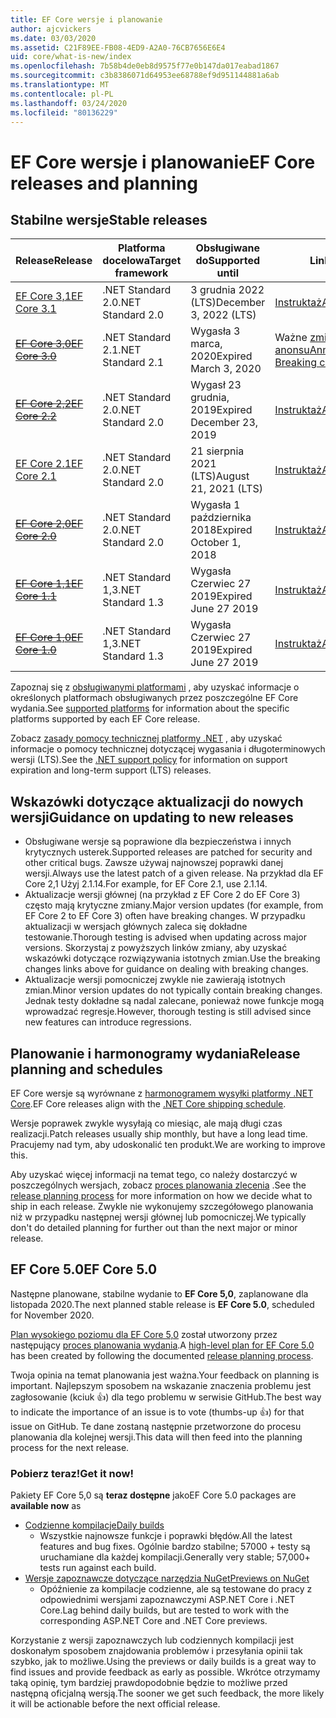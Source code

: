 ```yaml
---
title: EF Core wersje i planowanie
author: ajcvickers
ms.date: 03/03/2020
ms.assetid: C21F89EE-FB08-4ED9-A2A0-76CB7656E6E4
uid: core/what-is-new/index
ms.openlocfilehash: 7b58b4de0eb8d9575f77e0b147da017eabad1867
ms.sourcegitcommit: c3b8386071d64953ee68788ef9d951144881a6ab
ms.translationtype: MT
ms.contentlocale: pl-PL
ms.lasthandoff: 03/24/2020
ms.locfileid: "80136229"
---
```

# <a name="ef-core-releases-and-planning"></a><span data-ttu-id="a93d0-102">EF Core wersje i planowanie</span><span class="sxs-lookup"><span data-stu-id="a93d0-102">EF Core releases and planning</span></span>

## <a name="stable-releases"></a><span data-ttu-id="a93d0-103">Stabilne wersje</span><span class="sxs-lookup"><span data-stu-id="a93d0-103">Stable releases</span></span>

| <span data-ttu-id="a93d0-104">Release</span><span class="sxs-lookup"><span data-stu-id="a93d0-104">Release</span></span> | <span data-ttu-id="a93d0-105">Platforma docelowa</span><span class="sxs-lookup"><span data-stu-id="a93d0-105">Target framework</span></span> | <span data-ttu-id="a93d0-106">Obsługiwane do</span><span class="sxs-lookup"><span data-stu-id="a93d0-106">Supported until</span></span> | <span data-ttu-id="a93d0-107">Linki</span><span class="sxs-lookup"><span data-stu-id="a93d0-107">Links</span></span>
|:--------|------------------|-----------------|------
| [<span data-ttu-id="a93d0-108">EF Core 3,1</span><span class="sxs-lookup"><span data-stu-id="a93d0-108">EF Core 3.1</span></span>](https://www.nuget.org/packages/Microsoft.EntityFrameworkCore/3.1.2) | <span data-ttu-id="a93d0-109">.NET Standard 2.0</span><span class="sxs-lookup"><span data-stu-id="a93d0-109">.NET Standard 2.0</span></span> | <span data-ttu-id="a93d0-110">3 grudnia 2022 (LTS)</span><span class="sxs-lookup"><span data-stu-id="a93d0-110">December 3, 2022 (LTS)</span></span> | [<span data-ttu-id="a93d0-111">Instruktaż</span><span class="sxs-lookup"><span data-stu-id="a93d0-111">Announcement</span></span>](https://devblogs.microsoft.com/dotnet/announcing-entity-framework-core-3-1-and-entity-framework-6-4/)
| <span data-ttu-id="a93d0-112">~~[EF Core 3,0](https://www.nuget.org/packages/Microsoft.EntityFrameworkCore/3.0.3)~~</span><span class="sxs-lookup"><span data-stu-id="a93d0-112">~~[EF Core 3.0](https://www.nuget.org/packages/Microsoft.EntityFrameworkCore/3.0.3)~~</span></span> | <span data-ttu-id="a93d0-113">.NET Standard 2.1</span><span class="sxs-lookup"><span data-stu-id="a93d0-113">.NET Standard 2.1</span></span> | <span data-ttu-id="a93d0-114">Wygasła 3 marca, 2020</span><span class="sxs-lookup"><span data-stu-id="a93d0-114">Expired March 3, 2020</span></span> | <span data-ttu-id="a93d0-115">Ważne [zmiany](ef-core-3.0/breaking-changes.md) / [anonsu](https://devblogs.microsoft.com/dotnet/announcing-ef-core-3-0-and-ef-6-3-general-availability/)</span><span class="sxs-lookup"><span data-stu-id="a93d0-115">[Announcement](https://devblogs.microsoft.com/dotnet/announcing-ef-core-3-0-and-ef-6-3-general-availability/) / [Breaking changes](ef-core-3.0/breaking-changes.md)</span></span>
| <span data-ttu-id="a93d0-116">~~[EF Core 2,2](https://www.nuget.org/packages/Microsoft.EntityFrameworkCore/2.2.6)~~</span><span class="sxs-lookup"><span data-stu-id="a93d0-116">~~[EF Core 2.2](https://www.nuget.org/packages/Microsoft.EntityFrameworkCore/2.2.6)~~</span></span> | <span data-ttu-id="a93d0-117">.NET Standard 2.0</span><span class="sxs-lookup"><span data-stu-id="a93d0-117">.NET Standard 2.0</span></span> | <span data-ttu-id="a93d0-118">Wygasł 23 grudnia, 2019</span><span class="sxs-lookup"><span data-stu-id="a93d0-118">Expired December 23, 2019</span></span> | [<span data-ttu-id="a93d0-119">Instruktaż</span><span class="sxs-lookup"><span data-stu-id="a93d0-119">Announcement</span></span>](https://devblogs.microsoft.com/dotnet/announcing-entity-framework-core-2-2/)
| [<span data-ttu-id="a93d0-120">EF Core 2.1</span><span class="sxs-lookup"><span data-stu-id="a93d0-120">EF Core 2.1</span></span>](https://www.nuget.org/packages/Microsoft.EntityFrameworkCore/2.1.14) | <span data-ttu-id="a93d0-121">.NET Standard 2.0</span><span class="sxs-lookup"><span data-stu-id="a93d0-121">.NET Standard 2.0</span></span> | <span data-ttu-id="a93d0-122">21 sierpnia 2021 (LTS)</span><span class="sxs-lookup"><span data-stu-id="a93d0-122">August 21, 2021 (LTS)</span></span> | [<span data-ttu-id="a93d0-123">Instruktaż</span><span class="sxs-lookup"><span data-stu-id="a93d0-123">Announcement</span></span>](https://devblogs.microsoft.com/dotnet/announcing-entity-framework-core-2-1/)
| <span data-ttu-id="a93d0-124">~~[EF Core 2,0](https://www.nuget.org/packages/Microsoft.EntityFrameworkCore/2.0.3)~~</span><span class="sxs-lookup"><span data-stu-id="a93d0-124">~~[EF Core 2.0](https://www.nuget.org/packages/Microsoft.EntityFrameworkCore/2.0.3)~~</span></span> | <span data-ttu-id="a93d0-125">.NET Standard 2.0</span><span class="sxs-lookup"><span data-stu-id="a93d0-125">.NET Standard 2.0</span></span> | <span data-ttu-id="a93d0-126">Wygasła 1 października 2018</span><span class="sxs-lookup"><span data-stu-id="a93d0-126">Expired October 1, 2018</span></span> | [<span data-ttu-id="a93d0-127">Instruktaż</span><span class="sxs-lookup"><span data-stu-id="a93d0-127">Announcement</span></span>](https://devblogs.microsoft.com/dotnet/announcing-entity-framework-core-2-0/)
| <span data-ttu-id="a93d0-128">~~[EF Core 1,1](https://www.nuget.org/packages/Microsoft.EntityFrameworkCore/1.1.6)~~</span><span class="sxs-lookup"><span data-stu-id="a93d0-128">~~[EF Core 1.1](https://www.nuget.org/packages/Microsoft.EntityFrameworkCore/1.1.6)~~</span></span> | <span data-ttu-id="a93d0-129">.NET Standard 1,3</span><span class="sxs-lookup"><span data-stu-id="a93d0-129">.NET Standard 1.3</span></span> | <span data-ttu-id="a93d0-130">Wygasła Czerwiec 27 2019</span><span class="sxs-lookup"><span data-stu-id="a93d0-130">Expired June 27 2019</span></span> | [<span data-ttu-id="a93d0-131">Instruktaż</span><span class="sxs-lookup"><span data-stu-id="a93d0-131">Announcement</span></span>](https://devblogs.microsoft.com/dotnet/announcing-entity-framework-core-1-1/)
| <span data-ttu-id="a93d0-132">~~[EF Core 1,0](https://www.nuget.org/packages/Microsoft.EntityFrameworkCore/1.0.6)~~</span><span class="sxs-lookup"><span data-stu-id="a93d0-132">~~[EF Core 1.0](https://www.nuget.org/packages/Microsoft.EntityFrameworkCore/1.0.6)~~</span></span> | <span data-ttu-id="a93d0-133">.NET Standard 1,3</span><span class="sxs-lookup"><span data-stu-id="a93d0-133">.NET Standard 1.3</span></span> | <span data-ttu-id="a93d0-134">Wygasła Czerwiec 27 2019</span><span class="sxs-lookup"><span data-stu-id="a93d0-134">Expired June 27 2019</span></span> | [<span data-ttu-id="a93d0-135">Instruktaż</span><span class="sxs-lookup"><span data-stu-id="a93d0-135">Announcement</span></span>](https://devblogs.microsoft.com/dotnet/entity-framework-core-1-0-0-available/)

<span data-ttu-id="a93d0-136">Zapoznaj się z [obsługiwanymi platformami](../platforms/index.md) , aby uzyskać informacje o określonych platformach obsługiwanych przez poszczególne EF Core wydania.</span><span class="sxs-lookup"><span data-stu-id="a93d0-136">See [supported platforms](../platforms/index.md) for information about the specific platforms supported by each EF Core release.</span></span>

<span data-ttu-id="a93d0-137">Zobacz [zasady pomocy technicznej platformy .NET](https://dotnet.microsoft.com/platform/support/policy/dotnet-core) , aby uzyskać informacje o pomocy technicznej dotyczącej wygasania i długoterminowych wersji (LTS).</span><span class="sxs-lookup"><span data-stu-id="a93d0-137">See the [.NET support policy](https://dotnet.microsoft.com/platform/support/policy/dotnet-core) for information on support expiration and long-term support (LTS) releases.</span></span>

## <a name="guidance-on-updating-to-new-releases"></a><span data-ttu-id="a93d0-138">Wskazówki dotyczące aktualizacji do nowych wersji</span><span class="sxs-lookup"><span data-stu-id="a93d0-138">Guidance on updating to new releases</span></span>

* <span data-ttu-id="a93d0-139">Obsługiwane wersje są poprawione dla bezpieczeństwa i innych krytycznych usterek.</span><span class="sxs-lookup"><span data-stu-id="a93d0-139">Supported releases are patched for security and other critical bugs.</span></span> <span data-ttu-id="a93d0-140">Zawsze używaj najnowszej poprawki danej wersji.</span><span class="sxs-lookup"><span data-stu-id="a93d0-140">Always use the latest patch of a given release.</span></span> <span data-ttu-id="a93d0-141">Na przykład dla EF Core 2,1 Użyj 2.1.14.</span><span class="sxs-lookup"><span data-stu-id="a93d0-141">For example, for EF Core 2.1, use 2.1.14.</span></span>
* <span data-ttu-id="a93d0-142">Aktualizacje wersji głównej (na przykład z EF Core 2 do EF Core 3) często mają krytyczne zmiany.</span><span class="sxs-lookup"><span data-stu-id="a93d0-142">Major version updates (for example, from EF Core 2 to EF Core 3) often have breaking changes.</span></span> <span data-ttu-id="a93d0-143">W przypadku aktualizacji w wersjach głównych zaleca się dokładne testowanie.</span><span class="sxs-lookup"><span data-stu-id="a93d0-143">Thorough testing is advised when updating across major versions.</span></span> <span data-ttu-id="a93d0-144">Skorzystaj z powyższych linków zmiany, aby uzyskać wskazówki dotyczące rozwiązywania istotnych zmian.</span><span class="sxs-lookup"><span data-stu-id="a93d0-144">Use the breaking changes links above for guidance on dealing with breaking changes.</span></span>
* <span data-ttu-id="a93d0-145">Aktualizacje wersji pomocniczej zwykle nie zawierają istotnych zmian.</span><span class="sxs-lookup"><span data-stu-id="a93d0-145">Minor version updates do not typically contain breaking changes.</span></span> <span data-ttu-id="a93d0-146">Jednak testy dokładne są nadal zalecane, ponieważ nowe funkcje mogą wprowadzać regresje.</span><span class="sxs-lookup"><span data-stu-id="a93d0-146">However, thorough testing is still advised since new features can introduce regressions.</span></span>

## <a name="release-planning-and-schedules"></a><span data-ttu-id="a93d0-147">Planowanie i harmonogramy wydania</span><span class="sxs-lookup"><span data-stu-id="a93d0-147">Release planning and schedules</span></span>

<span data-ttu-id="a93d0-148">EF Core wersje są wyrównane z [harmonogramem wysyłki platformy .NET Core](https://github.com/dotnet/core/blob/master/roadmap.md).</span><span class="sxs-lookup"><span data-stu-id="a93d0-148">EF Core releases align with the [.NET Core shipping schedule](https://github.com/dotnet/core/blob/master/roadmap.md).</span></span>

<span data-ttu-id="a93d0-149">Wersje poprawek zwykle wysyłają co miesiąc, ale mają długi czas realizacji.</span><span class="sxs-lookup"><span data-stu-id="a93d0-149">Patch releases usually ship monthly, but have a long lead time.</span></span>
<span data-ttu-id="a93d0-150">Pracujemy nad tym, aby udoskonalić ten produkt.</span><span class="sxs-lookup"><span data-stu-id="a93d0-150">We are working to improve this.</span></span>

<span data-ttu-id="a93d0-151">Aby uzyskać więcej informacji na temat tego, co należy dostarczyć w poszczególnych wersjach, zobacz [proces planowania zlecenia](release-planning.md) .</span><span class="sxs-lookup"><span data-stu-id="a93d0-151">See the [release planning process](release-planning.md) for more information on how we decide what to ship in each release.</span></span>
<span data-ttu-id="a93d0-152">Zwykle nie wykonujemy szczegółowego planowania niż w przypadku następnej wersji głównej lub pomocniczej.</span><span class="sxs-lookup"><span data-stu-id="a93d0-152">We typically don't do detailed planning for further out than the next major or minor release.</span></span>

## <a name="ef-core-50"></a><span data-ttu-id="a93d0-153">EF Core 5.0</span><span class="sxs-lookup"><span data-stu-id="a93d0-153">EF Core 5.0</span></span>

<span data-ttu-id="a93d0-154">Następne planowane, stabilne wydanie to **EF Core 5,0**, zaplanowane dla listopada 2020.</span><span class="sxs-lookup"><span data-stu-id="a93d0-154">The next planned stable release is **EF Core 5.0**, scheduled for November 2020.</span></span>

<span data-ttu-id="a93d0-155">[Plan wysokiego poziomu dla EF Core 5,0](ef-core-5.0/plan.md) został utworzony przez następujący [proces planowania wydania](release-planning.md).</span><span class="sxs-lookup"><span data-stu-id="a93d0-155">A [high-level plan for EF Core 5.0](ef-core-5.0/plan.md) has been created by following the documented [release planning process](release-planning.md).</span></span>

<span data-ttu-id="a93d0-156">Twoja opinia na temat planowania jest ważna.</span><span class="sxs-lookup"><span data-stu-id="a93d0-156">Your feedback on planning is important.</span></span>
<span data-ttu-id="a93d0-157">Najlepszym sposobem na wskazanie znaczenia problemu jest zagłosowanie (kciuk 👍) dla tego problemu w serwisie GitHub.</span><span class="sxs-lookup"><span data-stu-id="a93d0-157">The best way to indicate the importance of an issue is to vote (thumbs-up 👍) for that issue on GitHub.</span></span>
<span data-ttu-id="a93d0-158">Te dane zostaną następnie przetworzone do procesu planowania dla kolejnej wersji.</span><span class="sxs-lookup"><span data-stu-id="a93d0-158">This data will then feed into the planning process for the next release.</span></span>

### <a name="get-it-now"></a><span data-ttu-id="a93d0-159">Pobierz teraz!</span><span class="sxs-lookup"><span data-stu-id="a93d0-159">Get it now!</span></span>

<span data-ttu-id="a93d0-160">Pakiety EF Core 5,0 są **teraz dostępne** jako</span><span class="sxs-lookup"><span data-stu-id="a93d0-160">EF Core 5.0 packages are **available now** as</span></span>

* [<span data-ttu-id="a93d0-161">Codzienne kompilacje</span><span class="sxs-lookup"><span data-stu-id="a93d0-161">Daily builds</span></span>](https://github.com/dotnet/aspnetcore/blob/master/docs/DailyBuilds.md)
  * <span data-ttu-id="a93d0-162">Wszystkie najnowsze funkcje i poprawki błędów.</span><span class="sxs-lookup"><span data-stu-id="a93d0-162">All the latest features and bug fixes.</span></span> <span data-ttu-id="a93d0-163">Ogólnie bardzo stabilne; 57000 + testy są uruchamiane dla każdej kompilacji.</span><span class="sxs-lookup"><span data-stu-id="a93d0-163">Generally very stable; 57,000+ tests run against each build.</span></span>
* [<span data-ttu-id="a93d0-164">Wersje zapoznawcze dotyczące narzędzia NuGet</span><span class="sxs-lookup"><span data-stu-id="a93d0-164">Previews on NuGet</span></span>](https://www.nuget.org/packages/Microsoft.EntityFrameworkCore)
  * <span data-ttu-id="a93d0-165">Opóźnienie za kompilacje codzienne, ale są testowane do pracy z odpowiednimi wersjami zapoznawczymi ASP.NET Core i .NET Core.</span><span class="sxs-lookup"><span data-stu-id="a93d0-165">Lag behind daily builds, but are tested to work with the corresponding ASP.NET Core and .NET Core previews.</span></span>

<span data-ttu-id="a93d0-166">Korzystanie z wersji zapoznawczych lub codziennych kompilacji jest doskonałym sposobem znajdowania problemów i przesyłania opinii tak szybko, jak to możliwe.</span><span class="sxs-lookup"><span data-stu-id="a93d0-166">Using the previews or daily builds is a great way to find issues and provide feedback as early as possible.</span></span>
<span data-ttu-id="a93d0-167">Wkrótce otrzymamy taką opinię, tym bardziej prawdopodobnie będzie to możliwe przed następną oficjalną wersją.</span><span class="sxs-lookup"><span data-stu-id="a93d0-167">The sooner we get such feedback, the more likely it will be actionable before the next official release.</span></span>
